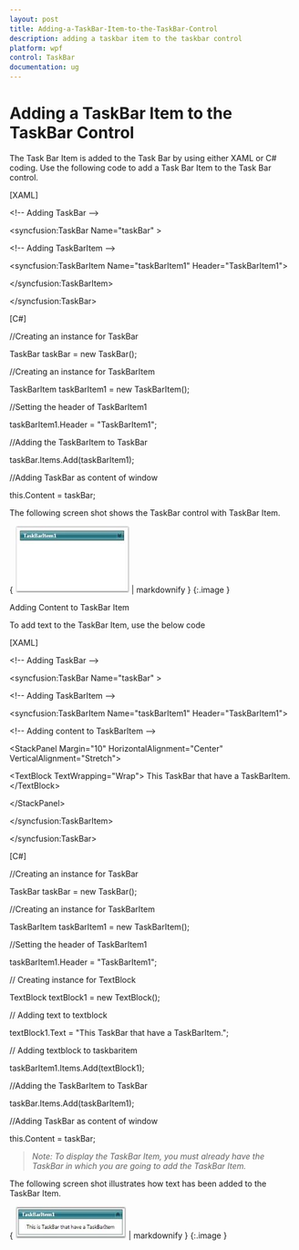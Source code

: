 ```yaml
---
layout: post
title: Adding-a-TaskBar-Item-to-the-TaskBar-Control
description: adding a taskbar item to the taskbar control
platform: wpf
control: TaskBar
documentation: ug
---
```


# Adding a TaskBar Item to the TaskBar Control

The Task Bar Item is added to the Task Bar by using either XAML or C# coding. Use the following code to add a Task Bar Item to the Task Bar control.



[XAML]



&lt;!-- Adding TaskBar --&gt;

&lt;syncfusion:TaskBar Name="taskBar" &gt;



&lt;!-- Adding TaskBarItem --&gt;

&lt;syncfusion:TaskBarItem Name="taskBarItem1" Header="TaskBarItem1"&gt;

&lt;/syncfusion:TaskBarItem&gt;

&lt;/syncfusion:TaskBar&gt;





[C#]



//Creating an instance for TaskBar

TaskBar taskBar = new TaskBar();



//Creating an instance for TaskBarItem

TaskBarItem taskBarItem1 = new TaskBarItem();



//Setting the header of TaskBarItem1

taskBarItem1.Header = "TaskBarItem1";



//Adding the TaskBarItem to TaskBar

taskBar.Items.Add(taskBarItem1);



//Adding TaskBar as content of window

this.Content = taskBar; 



The following screen shot shows the TaskBar control with TaskBar Item.



{ ![](Adding-a-TaskBar-Item-to-the-TaskBar-Control_images/Adding-a-TaskBar-Item-to-the-TaskBar-Control_img1.jpeg) | markdownify }
{:.image }




Adding Content to TaskBar Item

To add text to the TaskBar Item, use the below code



[XAML]



&lt;!-- Adding TaskBar  --&gt;

&lt;syncfusion:TaskBar Name="taskBar" &gt;



&lt;!-- Adding TaskBarItem --&gt;

&lt;syncfusion:TaskBarItem Name="taskBarItem1" Header="TaskBarItem1"&gt;



&lt;!-- Adding content to TaskBarItem --&gt;

&lt;StackPanel Margin="10" HorizontalAlignment="Center" VerticalAlignment="Stretch"&gt;

&lt;TextBlock TextWrapping="Wrap"&gt; This TaskBar that have a TaskBarItem.&lt;/TextBlock&gt;

&lt;/StackPanel&gt;

&lt;/syncfusion:TaskBarItem&gt;

&lt;/syncfusion:TaskBar&gt;





[C#]



//Creating an instance for TaskBar

TaskBar taskBar = new TaskBar();



//Creating an instance for TaskBarItem

TaskBarItem taskBarItem1 = new TaskBarItem();



//Setting the header of TaskBarItem1

taskBarItem1.Header = "TaskBarItem1";



// Creating instance for TextBlock

TextBlock textBlock1 = new TextBlock();



// Adding text to textblock

textBlock1.Text = "This TaskBar that have a TaskBarItem.";



// Adding textblock to taskbaritem

taskBarItem1.Items.Add(textBlock1);          



//Adding the TaskBarItem to TaskBar

taskBar.Items.Add(taskBarItem1);             



//Adding TaskBar as content of window

this.Content = taskBar; 



> _Note: To display the TaskBar Item, you must already have the TaskBar in which you are going to add the TaskBar Item._

The following screen shot illustrates how text has been added to the TaskBar Item.



{ ![](Adding-a-TaskBar-Item-to-the-TaskBar-Control_images/Adding-a-TaskBar-Item-to-the-TaskBar-Control_img2.jpeg) | markdownify }
{:.image }





